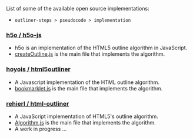 
List of some of the available open source implementations:

* `outliner-steps > pseudocode > implementation`

### [h5o / h5o-js](https://github.com/h5o/h5o-js)

* h5o is an implementation of the HTML5 outline algorithm in JavaScript.
* [createOutline.js](https://github.com/h5o/h5o-js/blob/master/src/createOutline.js#L25)
  is the main file that implements the algorithm.

### [hoyois / html5outliner](https://github.com/hoyois/html5outliner)

* A Javascript implementation of the HTML outline algorithm.
* [bookmarklet.js](https://github.com/hoyois/html5outliner/blob/master/bookmarklet.js#L270)
  is the main file that implements the algorithm.

### [rehierl / html-outliner](https://github.com/rehierl/html-outliner)

* A JavaScript implementation of HTML5's outline algorithm.
* [Algorithm.js](https://github.com/rehierl/html-outliner/blob/master/src/Algorithm.js)
  is the main file that implements the algorithm.
* A work in progress ...
